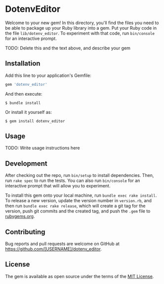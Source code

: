 # DotenvEditor

Welcome to your new gem! In this directory, you'll find the files you need to be able to package up your Ruby library into a gem. Put your Ruby code in the file `lib/dotenv_editor`. To experiment with that code, run `bin/console` for an interactive prompt.

TODO: Delete this and the text above, and describe your gem

## Installation

Add this line to your application's Gemfile:

```ruby
gem 'dotenv_editor'
```

And then execute:

    $ bundle install

Or install it yourself as:

    $ gem install dotenv_editor

## Usage

TODO: Write usage instructions here

## Development

After checking out the repo, run `bin/setup` to install dependencies. Then, run `rake spec` to run the tests. You can also run `bin/console` for an interactive prompt that will allow you to experiment.

To install this gem onto your local machine, run `bundle exec rake install`. To release a new version, update the version number in `version.rb`, and then run `bundle exec rake release`, which will create a git tag for the version, push git commits and the created tag, and push the `.gem` file to [rubygems.org](https://rubygems.org).

## Contributing

Bug reports and pull requests are welcome on GitHub at https://github.com/[USERNAME]/dotenv_editor.

## License

The gem is available as open source under the terms of the [MIT License](https://opensource.org/licenses/MIT).
